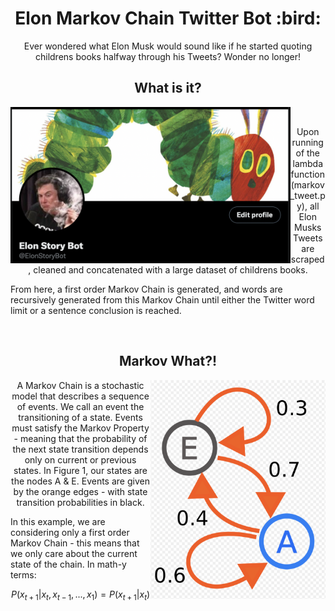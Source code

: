 <h1 align="center"> Elon Markov Chain Twitter Bot :bird: </h1> 
<p align="center"> Ever wondered what Elon Musk would sound like if he started quoting childrens books halfway through his Tweets? Wonder no longer! </p>
<h2 align="center"> What is it? </h2>
<img align="left" height=250 src="img/twitter.png"/>

<br>
<p align="center"> 
  Upon running of the lambda function (markov_tweet.py), all Elon Musks Tweets are scraped, cleaned and concatenated with a large dataset of childrens books. 
  
  From here, a first order Markov Chain is generated, and words are recursively generated from this Markov Chain until either the Twitter word limit or a sentence conclusion is reached.
</p>
<br>
<h2 align="center"> Markov What?! </h2>

<img align="right" height=350 src="img/markov_chain.png"/>
<p align="center"> 
  A Markov Chain is a stochastic model that describes a sequence of events. We call an event the transitioning of a state. Events must satisfy the Markov Property - meaning that the probability of the next state transition depends only on current or previous states. In Figure 1, our states are the nodes A & E. Events are given by the orange edges - with state transition probabilities in black.
  
  In this example, we are considering only a first order Markov Chain - this means that we only care about the current state of the chain. In math-y terms:

  ```math
    P(x_{t+1} | x_t, x_{t-1}, ..., x_1) = P(x_{t+1} | x_t)
  ```
</p>
